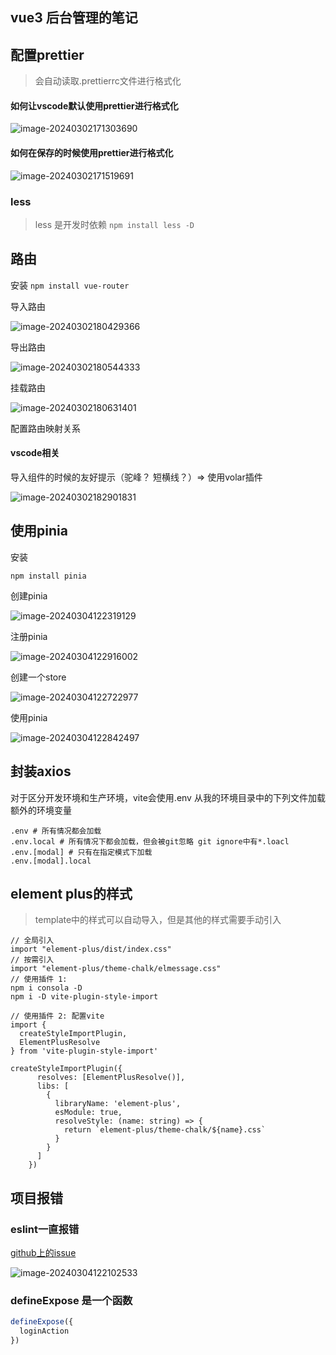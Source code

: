 ## vue3 后台管理的笔记



## 配置prettier

> 会自动读取.prettierrc文件进行格式化

#### 如何让vscode默认使用prettier进行格式化

![image-20240302171303690](https://gitee.com/hanosong/picgo_drawingbed/raw/master/image-20240302171303690.png)



#### 如何在保存的时候使用prettier进行格式化

![image-20240302171519691](https://gitee.com/hanosong/picgo_drawingbed/raw/master/image-20240302171519691.png)

### less
> less 是开发时依赖
`npm install less -D` 



## 路由

安装 `npm install vue-router`

导入路由

![image-20240302180429366](https://gitee.com/hanosong/picgo_drawingbed/raw/master/image-20240302180429366.png)



导出路由

![image-20240302180544333](https://gitee.com/hanosong/picgo_drawingbed/raw/master/image-20240302180544333.png)

挂载路由

![image-20240302180631401](https://gitee.com/hanosong/picgo_drawingbed/raw/master/image-20240302180631401.png)

配置路由映射关系





#### vscode相关

导入组件的时候的友好提示（驼峰？ 短横线？）=> 使用volar插件

![image-20240302182901831](https://gitee.com/hanosong/picgo_drawingbed/raw/master/image-20240302182901831.png)



## 使用pinia

安装

~~~
npm install pinia
~~~

创建pinia

![image-20240304122319129](https://gitee.com/hanosong/picgo_drawingbed/raw/master/image-20240304122319129.png)

注册pinia

![image-20240304122916002](https://gitee.com/hanosong/picgo_drawingbed/raw/master/image-20240304122916002.png)

创建一个store

![image-20240304122722977](https://gitee.com/hanosong/picgo_drawingbed/raw/master/image-20240304122722977.png)



使用pinia

![image-20240304122842497](https://gitee.com/hanosong/picgo_drawingbed/raw/master/image-20240304122842497.png)



## 封装axios

对于区分开发环境和生产环境，vite会使用.env 从我的环境目录中的下列文件加载额外的环境变量

~~~
.env # 所有情况都会加载
.env.local # 所有情况下都会加载，但会被git忽略 git ignore中有*.loacl
.env.[modal] # 只有在指定模式下加载
.env.[modal].local
~~~



## element plus的样式

> template中的样式可以自动导入，但是其他的样式需要手动引入

~~~
// 全局引入
import "element-plus/dist/index.css"
// 按需引入
import "element-plus/theme-chalk/elmessage.css"
// 使用插件 1:
npm i consola -D
npm i -D vite-plugin-style-import

// 使用插件 2: 配置vite
import {
  createStyleImportPlugin,
  ElementPlusResolve
} from 'vite-plugin-style-import'

createStyleImportPlugin({
      resolves: [ElementPlusResolve()],
      libs: [
        {
          libraryName: 'element-plus',
          esModule: true,
          resolveStyle: (name: string) => {
            return `element-plus/theme-chalk/${name}.css`
          }
        }
      ]
    })
~~~





## 项目报错

### eslint一直报错

[github上的issue](https://github.com/vuejs/language-tools/issues/3953)

![image-20240304122102533](https://gitee.com/hanosong/picgo_drawingbed/raw/master/image-20240304122102533.png)



### defineExpose 是一个函数

~~~js
defineExpose({
  loginAction
})
~~~



###